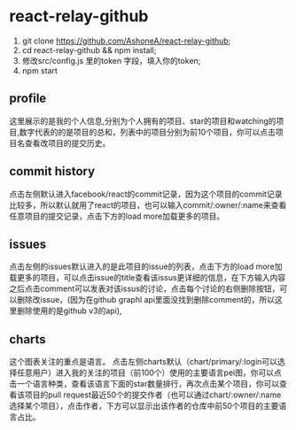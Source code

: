 # react-relay-github
1. git clone https://github.com/AshoneA/react-relay-github;
2. cd react-relay-github && npm install;
3. 修改src/config.js 里的token 字段，填入你的token;
4. npm start

## profile
这里展示的是我的个人信息,分别为个人拥有的项目、star的项目和watching的项目,数字代表的的是项目的总和，列表中的项目分别为前10个项目，你可以点击项目名查看改项目的提交历史。

## commit history
点击左侧默认进入facebook/react的commit记录，因为这个项目的commit记录比较多，所以默认就用了react的项目，也可以输入commit/:owner/:name来查看任意项目的提交记录，点击下方的load more加载更多的项目。

## issues
点击左侧的issues默认进入的是此项目的issue的列表，点击下方的load more加载更多的项目，可以点击issue的title查看该issus更详细的信息，在下方输入内容之后点击comment可以发表对该issus的讨论，点击每个讨论的右侧删除按钮，可以删除改issue，(因为在github graphl api里面没找到删除comment的，所以这里删除使用的是github v3的api),

## charts
这个图表关注的重点是语言。
点击左侧charts默认（chart/primary/:login可以选择任意用户）进入我的关注的项目（前100个）使用的主要语言pei图，你可以点击一个语言种类，查看该语言下面的star数量排行，再次点击某个项目，你可以查看该项目的pull request最近50个的提交作者（也可以通过chart/:owner/:name选择某个项目），点击作者，下方可以显示出该作者的仓库中前50个项目的主要语言占比。


